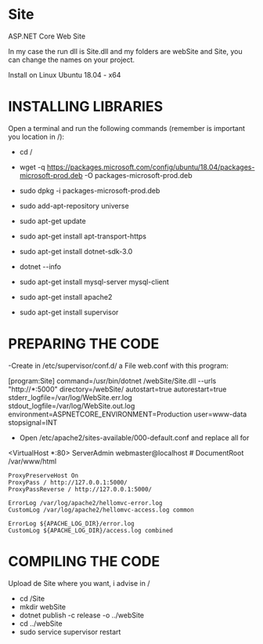 # Site
ASP.NET Core Web Site

In my case the run dll is Site.dll and my folders are webSite and Site, you can change the names on your project.

Install on Linux Ubuntu 18.04 - x64

# INSTALLING LIBRARIES

Open a terminal and run the following commands (remember is important you location in /):

- cd / 
- wget -q https://packages.microsoft.com/config/ubuntu/18.04/packages-microsoft-prod.deb -O packages-microsoft-prod.deb
- sudo dpkg -i packages-microsoft-prod.deb

- sudo add-apt-repository universe
- sudo apt-get update
- sudo apt-get install apt-transport-https
- sudo apt-get install dotnet-sdk-3.0
- dotnet --info


- sudo apt-get install mysql-server mysql-client
- sudo apt-get install apache2
- sudo apt-get install supervisor

# PREPARING THE CODE

-Create in /etc/supervisor/conf.d/ a File web.conf with this program:

[program:Site]
command=/usr/bin/dotnet /webSite/Site.dll --urls "http://*:5000"
directory=/webSite/
autostart=true
autorestart=true
stderr_logfile=/var/log/WebSite.err.log
stdout_logfile=/var/log/WebSite.out.log
environment=ASPNETCORE_ENVIRONMENT=Production
user=www-data
stopsignal=INT

- Open /etc/apache2/sites-available/000-default.conf and replace all for

<VirtualHost *:80>
	ServerAdmin webmaster@localhost
	# DocumentRoot /var/www/html

    ProxyPreserveHost On
    ProxyPass / http://127.0.0.1:5000/
    ProxyPassReverse / http://127.0.0.1:5000/

    ErrorLog /var/log/apache2/hellomvc-error.log
    CustomLog /var/log/apache2/hellomvc-access.log common

	ErrorLog ${APACHE_LOG_DIR}/error.log
	CustomLog ${APACHE_LOG_DIR}/access.log combined
</VirtualHost>

# COMPILING THE CODE

Upload de Site where you want, i advise in /

- cd /Site
- mkdir webSite
- dotnet publish -c release -o ../webSite
- cd ../webSite
- sudo service supervisor restart

